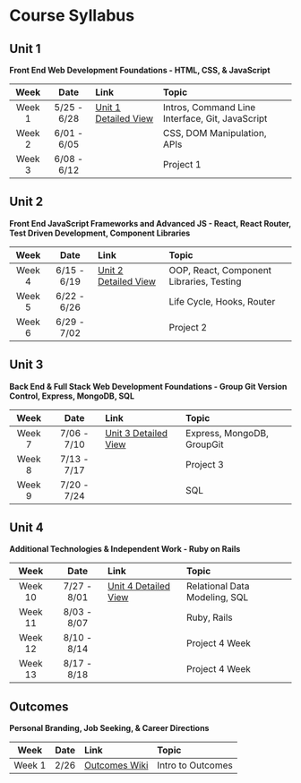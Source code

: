 # Course Syllabus

## Unit 1

**Front End Web Development Foundations - HTML, CSS, & JavaScript**

|  Week  |    Date     | Link                                                                                        | Topic                                           |
| :----: | :---------: | :------------------------------------------------------------------------------------------ | :---------------------------------------------- |
| Week 1 | 5/25 - 6/28 | [Unit 1 Detailed View](https://git.generalassemb.ly/sei-nyc-phoenix/class-info/wiki/Unit-1) | Intros, Command Line Interface, Git, JavaScript |
| Week 2 | 6/01 - 6/05 |                                                                                             | CSS, DOM Manipulation, APIs                     |
| Week 3 | 6/08 - 6/12 |                                                                                             | Project 1                                       |

## Unit 2

**Front End JavaScript Frameworks and Advanced JS - React, React Router, Test Driven Development, Component Libraries**

|  Week  |    Date     | Link                                                                                        | Topic                                    |
| :----: | :---------: | :------------------------------------------------------------------------------------------ | :--------------------------------------- |
| Week 4 | 6/15 - 6/19 | [Unit 2 Detailed View](https://git.generalassemb.ly/sei-nyc-phoenix/class-info/wiki/Unit-2) | OOP, React, Component Libraries, Testing |
| Week 5 | 6/22 - 6/26 |                                                                                             | Life Cycle, Hooks, Router                |
| Week 6 | 6/29 - 7/02 |                                                                                             | Project 2                                |

## Unit 3

**Back End & Full Stack Web Development Foundations - Group Git Version Control, Express, MongoDB, SQL**

|  Week  |    Date     | Link                                                                                        | Topic                      |
| :----: | :---------: | :------------------------------------------------------------------------------------------ | :------------------------- |
| Week 7 | 7/06 - 7/10 | [Unit 3 Detailed View](https://git.generalassemb.ly/sei-nyc-phoenix/class-info/wiki/Unit-3) | Express, MongoDB, GroupGit |
| Week 8 | 7/13 - 7/17 |                                                                                             | Project 3                  |
| Week 9 | 7/20 - 7/24 |                                                                                             | SQL                        |

## Unit 4

**Additional Technologies & Independent Work - Ruby on Rails**

|  Week   |    Date     | Link                                                                                        | Topic                         |
| :-----: | :---------: | :------------------------------------------------------------------------------------------ | :---------------------------- |
| Week 10 | 7/27 - 8/01 | [Unit 4 Detailed View](https://git.generalassemb.ly/sei-nyc-phoenix/class-info/wiki/Unit-4) | Relational Data Modeling, SQL |
| Week 11 | 8/03 - 8/07 |                                                                                             | Ruby, Rails                   |
| Week 12 | 8/10 - 8/14 |                                                                                             | Project 4 Week                |
| Week 13 | 8/17 - 8/18 |                                                                                             | Project 4 Week                |

## Outcomes

**Personal Branding, Job Seeking, & Career Directions**

|  Week  | Date  | Link                                                                                   | Topic             |
| :----: | :---: | :------------------------------------------------------------------------------------- | :---------------- |
| Week 1 | 2/26  | [Outcomes Wiki](https://git.generalassemb.ly/sei-nyc-phoenix/class-info/wiki/Outcomes) | Intro to Outcomes |